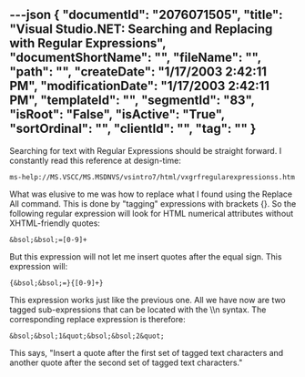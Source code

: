 ---json
{
  "documentId": "2076071505",
  "title": "Visual Studio.NET: Searching and Replacing with Regular Expressions",
  "documentShortName": "",
  "fileName": "",
  "path": "",
  "createDate": "1/17/2003 2:42:11 PM",
  "modificationDate": "1/17/2003 2:42:11 PM",
  "templateId": "",
  "segmentId": "83",
  "isRoot": "False",
  "isActive": "True",
  "sortOrdinal": "",
  "clientId": "",
  "tag": ""
}
---

Searching for text with Regular Expressions should be straight forward. I constantly read this reference at design-time:

    ms-help://MS.VSCC/MS.MSDNVS/vsintro7/html/vxgrfregularexpressionss.htm

What was elusive to me was how to replace what I found using the Replace All command. This is done by &quot;tagging&quot; expressions with brackets {}. So the following regular expression will look for HTML numerical attributes without XHTML-friendly quotes:

    &bsol;&bsol;=[0-9]+

But this expression will not let me insert quotes after the equal sign. This expression will:

    {&bsol;&bsol;=}{[0-9]+}

This expression works just like the previous one. All we have now are two tagged sub-expressions that can be located with the &bsol;&bsol;n syntax. The corresponding replace expression is therefore:

    &bsol;&bsol;1&quot;&bsol;&bsol;2&quot;

This says, &quot;Insert a quote after the first set of tagged text characters and another quote after the second set of tagged text characters.&quot;

